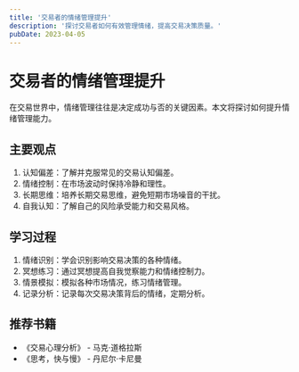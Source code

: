 ```yaml
---
title: '交易者的情绪管理提升'
description: '探讨交易者如何有效管理情绪，提高交易决策质量。'
pubDate: 2023-04-05
---
```


# 交易者的情绪管理提升

在交易世界中，情绪管理往往是决定成功与否的关键因素。本文将探讨如何提升情绪管理能力。

## 主要观点

1. 认知偏差：了解并克服常见的交易认知偏差。
2. 情绪控制：在市场波动时保持冷静和理性。
3. 长期思维：培养长期交易思维，避免短期市场噪音的干扰。
4. 自我认知：了解自己的风险承受能力和交易风格。

## 学习过程

1. 情绪识别：学会识别影响交易决策的各种情绪。
2. 冥想练习：通过冥想提高自我觉察能力和情绪控制力。
3. 情景模拟：模拟各种市场情况，练习情绪管理。
4. 记录分析：记录每次交易决策背后的情绪，定期分析。

## 推荐书籍

- 《交易心理分析》 - 马克·道格拉斯
- 《思考，快与慢》 - 丹尼尔·卡尼曼
